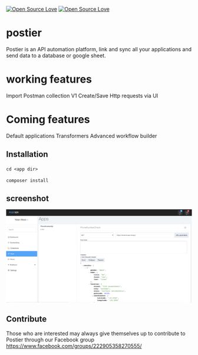 [![Open Source Love](https://badges.frapsoft.com/os/gpl/gpl.svg?v=102)](https://github.com/ellerbrock/open-source-badge/)
[![Open Source Love](https://badges.frapsoft.com/os/v1/open-source.svg?v=102)](https://github.com/ellerbrock/open-source-badge/)
# postier
Postier is an API automation platform, link and sync all your applications and send data to a database or google sheet.

# working features
  Import Postman collection V1
  Create/Save Http requests via UI

# Coming features
  Default applications
  Transformers
  Advanced workflow builder

## Installation
`cd <app dir>`

`composer install`

## screenshot
![Alt text](public/screenshots/1.png)

## Contribute
Those who are interested may always give themselves up to contribute to Postier through our Facebook group
https://www.facebook.com/groups/222905358270555/
